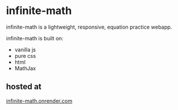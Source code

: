 # infinite-math

infinite-math is a lightweight, responsive, equation practice webapp.

infinite-math is built on:
- vanilla js
- pure css
- html
- MathJax

## hosted at

[infinite-math.onrender.com](https://infinite-math.onrender.com)